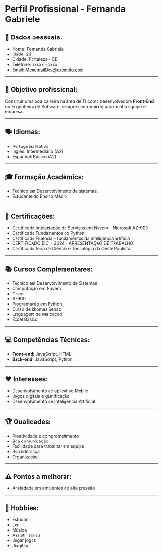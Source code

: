 #  ̊Perfil Profissional - Fernanda Gabriele 
## 👤 Dados pessoais: 
- Nome: Fernanda Gabriele
- Idade: 23
- Cidade: Fortaleza - CE
- Telefone: xxxxx - xxxx
- Email: MeuemailDev@exemplo.com
----
## 🎯 Objetivo profissional:
Construir uma boa carreira na área de TI como desenvolvedora **Front-End** ou Engenheira de Software, sempre contribuindo para minha equipe e empresa.

----
## 🗣 Idiomas:
- Português: Nativo
- Inglês: Intermediário (A2)
- Espanhol: Básico (A2)
---
## 🎓 Formação Acadêmica:
- Técnico em Desenvolvimento de sistemas.
- Estudante do Ensino Médio
---
## 📜 Certificações:
- Certificado Implantação de Serviços em Nuvem - Microsoft AZ-900
- Certificado Fundamentos do Python
- Certificado Fluência - fundamentos da inteligência artificial
- CERTIFICADO EICI - 2024 - APRESENTAÇÃO DE TRABALHO
- Certificado feira de Ciência e Tecnologia do Oeste Paulista
----
## 📚 Cursos Complementares:
- Técnico em Desenvolvimento de Sistemas
- Computação em Nuvem
- Cisco
- Az900
- Programação em Python
- Curso de idiomas Senac
- Linguagem de Marcação
- Excel Básico
----
## 💻 Competências Técnicas:
- **Front-end:** JavaScript, HTML
- **Back-end:** JavaScript, Python
----
## ❤️ Interesses:
- Desenvolvimento de aplicativo Mobile
- Jogos digitais e gamificação
- Desenvolvimento de Inteligência Artificial 
----
## 🏆 Qualidades:
- Proatividade e comprometimento
- Boa comunicação
- Facilidade para trabalhar em equipe
- Boa liderança                                       
- Organização
---
## ⚠️ Pontos a melhorar:
- Ansiedade em ambientes de alta pressão
----
## 🎨 Hobbies:
- Estudar
- Ler
- Música
- Assistir séries
- Jogar jogos
- Jiu-jitsu
